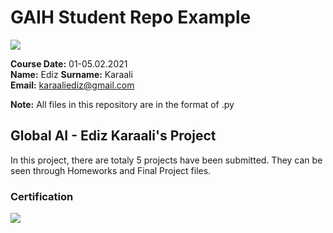 # GAIH Student Repo Example
![](img/logo.png)

**Course Date:** 01-05.02.2021  
**Name:** Ediz
**Surname:** Karaali  
**Email:** karaaliediz@gmail.com  

**Note:** All files in this repository are in the format of .py 

## Global AI - Ediz Karaali's Project
In this project, there are totaly 5 projects have been submitted. They can be seen through Homeworks and Final Project files.

### Certification
![](img/certificate_ex.png)

